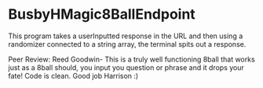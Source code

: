 # BusbyHMagic8BallEndpoint

This program takes a userInputted response in the URL and then using a randomizer connected to a string array, the terminal spits out a response.

 Peer Review: Reed Goodwin- This is a truly well functioning 8ball that works just as a 8ball should, you input you question or phrase and it drops your fate! Code is clean. Good job Harrison :)
